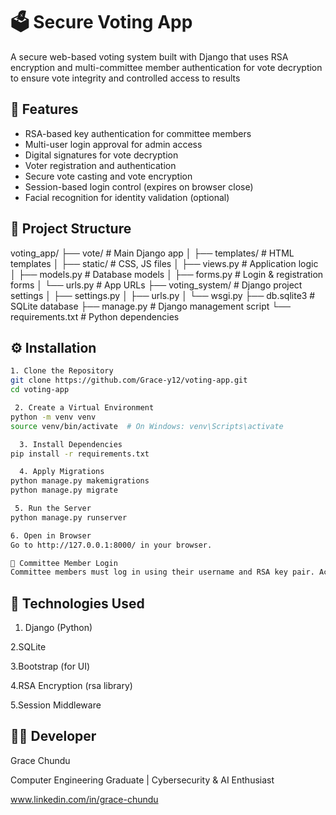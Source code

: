 # 🗳️ Secure Voting App
A secure web-based voting system built with Django that uses RSA encryption and multi-committee member authentication for vote decryption to ensure vote integrity and controlled access to results

##  🚀 Features
-  RSA-based key authentication for committee members
-  Multi-user login approval for admin access
-  Digital signatures for vote decryption
-  Voter registration and authentication
-  Secure vote casting and vote encryption
-  Session-based login control (expires on browser close)
-  Facial recognition for identity validation (optional)

##  📂 Project Structure
voting_app/
├── vote/ # Main Django app
│ ├── templates/ # HTML templates
│ ├── static/ # CSS, JS files
│ ├── views.py # Application logic
│ ├── models.py # Database models
│ ├── forms.py # Login & registration forms
│ └── urls.py # App URLs
├── voting_system/ # Django project settings
│ ├── settings.py
│ ├── urls.py
│ └── wsgi.py
├── db.sqlite3 # SQLite database
├── manage.py # Django management script
└── requirements.txt # Python dependencies

## ⚙️ Installation
 ```bash
 1. Clone the Repository
git clone https://github.com/Grace-y12/voting-app.git
cd voting-app

  2. Create a Virtual Environment 
python -m venv venv
source venv/bin/activate  # On Windows: venv\Scripts\activate

   3. Install Dependencies
pip install -r requirements.txt

   4. Apply Migrations
python manage.py makemigrations
python manage.py migrate

  5. Run the Server
python manage.py runserver

 6. Open in Browser
Go to http://127.0.0.1:8000/ in your browser.

🧪 Committee Member Login
Committee members must log in using their username and RSA key pair. Access to the admin dashboard is only granted when all three members have successfully authenticated.
```
## 📌 Technologies Used

1. Django (Python)

2.SQLite

3.Bootstrap (for UI)

4.RSA Encryption (rsa library)

5.Session Middleware

## 🧑‍💻 Developer
Grace Chundu

Computer Engineering Graduate | Cybersecurity & AI Enthusiast

www.linkedin.com/in/grace-chundu

